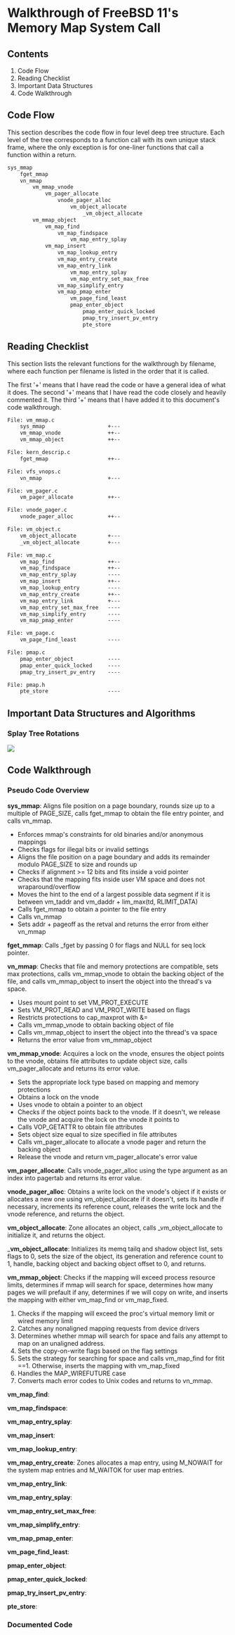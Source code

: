 # Walkthrough of FreeBSD 11's Memory Map System Call

## Contents

1. Code Flow
2. Reading Checklist
3. Important Data Structures
4. Code Walkthrough

## Code Flow

This section describes the code flow in four level deep tree structure.
Each level of the tree corresponds to a function call with its own
unique stack frame, where the only exception is for one-liner functions
that call a function within a return.

```txt
sys_mmap
	fget_mmap
	vn_mmap
		vm_mmap_vnode
			vm_pager_allocate
				vnode_pager_alloc
					vm_object_allocate
						_vm_object_allocate
		vm_mmap_object
			vm_map_find
				vm_map_findspace
					vm_map_entry_splay
			vm_map_insert
				vm_map_lookup_entry
				vm_map_entry_create
				vm_map_entry_link
					vm_map_entry_splay
					vm_map_entry_set_max_free
				vm_map_simplify_entry
				vm_map_pmap_enter
					vm_page_find_least
					pmap_enter_object
						pmap_enter_quick_locked
						pmap_try_insert_pv_entry
						pte_store
```

## Reading Checklist

This section lists the relevant functions for the walkthrough by filename,
where each function per filename is listed in the order that it is called.

The first '+' means that I have read the code or have a general idea of what it does.
The second '+' means that I have read the code closely and heavily commented it.
The third '+' means that I have added it to this document's code walkthrough.

```txt
File: vm_mmap.c
	sys_mmap					+---
	vm_mmap_vnode				++--
	vm_mmap_object				++--

File: kern_descrip.c
	fget_mmap					++--

File: vfs_vnops.c
	vn_mmap						+---

File: vm_pager.c
	vm_pager_allocate			++--

File: vnode_pager.c
	vnode_pager_alloc			++--

File: vm_object.c
	vm_object_allocate			+---
	_vm_object_allocate			+---

File: vm_map.c
	vm_map_find					++--
	vm_map_findspace			++--
	vm_map_entry_splay			----
	vm_map_insert				++--
	vm_map_lookup_entry			----
	vm_map_entry_create			++--
	vm_map_entry_link			+---
	vm_map_entry_set_max_free	----
	vm_map_simplify_entry		----
	vm_map_pmap_enter			----

File: vm_page.c
	vm_page_find_least			----

File: pmap.c
	pmap_enter_object			----
	pmap_enter_quick_locked		----
	pmap_try_insert_pv_entry	----

File: pmap.h
	pte_store					----
```

## Important Data Structures and Algorithms

### Splay Tree Rotations

![](assets/splay_trees.jpeg)

## Code Walkthrough

### Pseudo Code Overview 

**sys_mmap**: Aligns file position on a page boundary, rounds size up to a multiple of PAGE\_SIZE, calls fget\_mmap to obtain the file entry pointer, and calls vn\_mmap.

* Enforces mmap's constraints for old binaries and/or anonymous mappings
* Checks flags for illegal bits or invalid settings
* Aligns the file position on a page boundary and adds its remainder modulo PAGE\_SIZE to size and rounds up
* Checks if alignment >= 12 bits and fits inside a void pointer
* Checks that the mapping fits inside user VM space and does not wraparound/overflow
* Moves the hint to the end of a largest possible data segment if it is between vm\_taddr and vm\_daddr + lim\_max(td, RLIMIT\_DATA)
* Calls fget\_mmap to obtain a pointer to the file entry
* Calls vn\_mmap
* Sets addr + pageoff as the retval and returns the error from either vn\_mmap

**fget_mmap**: Calls \_fget by passing 0 for flags and NULL for seq lock pointer.

**vn_mmap**: Checks that file and memory protections are compatible, sets max protections, calls vm\_mmap\_vnode to obtain the backing object of the file, and calls vm\_mmap\_object to insert the object into the thread's va space.

* Uses mount point to set VM\_PROT\_EXECUTE
* Sets VM\_PROT\_READ and VM\_PROT\_WRITE based on flags
* Restricts protections to cap\_maxprot with &=
* Calls vm\_mmap\_vnode to obtain backing object of file
* Calls vm\_mmap\_object to insert the object into the thread's va space
* Returns the error value from vm\_mmap\_object

**vm\_mmap\_vnode**: Acquires a lock on the vnode, ensures the object points to the vnode, obtains file attributes to update object size, calls vm\_pager\_allocate and returns its error value.

* Sets the appropriate lock type based on mapping and memory protections
* Obtains a lock on the vnode
* Uses vnode to obtain a pointer to an object
* Checks if the object points back to the vnode. If it doesn't, we release the vnode and acquire the lock on the vnode it points to
* Calls VOP\_GETATTR to obtain file attributes
* Sets object size equal to size specified in file attributes
* Calls vm\_pager\_allocate to allocate a vnode pager and return the backing object
* Release the vnode and return vm\_pager\_allocate's error value

**vm\_pager\_allocate**: Calls vnode\_pager\_alloc using the type argument as an index into pagertab and returns its error value.

**vnode\_pager\_alloc**: Obtains a write lock on the vnode's object if it exists or allocates a new one using vm\_object\_allocate if it doesn't, sets its handle if necessary, increments its reference count, releases the write lock and the vnode reference, and returns the object. 

**vm\_object\_allocate**: Zone allocates an object, calls \_vm\_object\_allocate to initialize it, and returns the object.

\_**vm\_object\_allocate**: Initializes its memq tailq and shadow object list, sets flags to 0, sets the size of the object, its generation and reference count to 1, handle, backing object and backing object offset to 0, and returns.

**vm\_mmap\_object**: Checks if the mapping will exceed process resource limits, determines if mmap will search for space, determines how many pages we will prefault if any, determines if we will copy on write, and inserts the mapping with either vm\_map\_find or vm\_map\_fixed.

1. Checks if the mapping will exceed the proc's virtual memory limit or wired memory limit
2. Catches any nonaligned mapping requests from device drivers
3. Determines whether mmap will search for space and fails any attempt to map on an unaligned address.
4. Sets the copy-on-write flags based on the flag settings
5. Sets the strategy for searching for space and calls vm\_map\_find for fitit ==1. Otherwise, inserts the mapping with vm\_map\_fixed
6. Handles the MAP_WIREFUTURE case
7. Converts mach error codes to Unix codes and returns to vn\_mmap.

**vm\_map\_find**:

**vm\_map\_findspace**:

**vm\_map\_entry\_splay**:

**vm\_map\_insert**:

**vm\_map\_lookup\_entry**:

**vm\_map\_entry\_create**: Zones allocates a map entry, using M_NOWAIT for the system map entries and M_WAITOK for user map entries.

**vm\_map\_entry\_link**:

**vm\_map\_entry\_splay**:

**vm\_map\_entry\_set\_max\_free**:

**vm\_map\_simplify\_entry**:

**vm\_map\_pmap\_enter**:

**vm\_page\_find\_least**:

**pmap\_enter\_object**:

**pmap\_enter\_quick\_locked**:

**pmap\_try\_insert\_pv\_entry**:

**pte\_store**:


### Documented Code

```c
```
